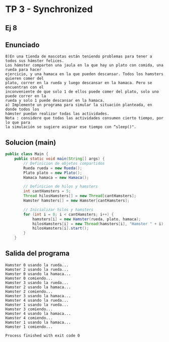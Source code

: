 # TP 3 - Synchronized

## Ej 8
## Enunciado

    8)En una tienda de mascotas están teniendo problemas para tener a todos sus hámster felices.
    Los hámster comparten una jaula en la que hay un plato con comida, una rueda para hacer
    ejercicio, y una hamaca en la que pueden descansar. Todos los hamsters quieren comer del
    plato, correr en la rueda y luego descansar en la hamaca. Pero se encuentran con el
    inconveniente de que solo 1 de ellos puede comer del plato, solo uno puede correr en la
    rueda y solo 1 puede descansar en la hamaca.
    a) Implemente un programa para simular la situación planteada, en donde todos los
    hámster puedan realizar todas las actividades.
    Nota : considere que todas las actividades consumen cierto tiempo, por lo que para
    la simulación se sugiere asignar ese tiempo con “sleep()".
    
## Solucion (main)

```java
public class Main {
    public static void main(String[] args) {
        // Definicion de objetos compartidos
        Rueda rueda = new Rueda();
        Plato plato = new Plato();
        Hamaca hamaca = new Hamaca();

        // Definicion de hilos y hamsters
        int cantHamsters = 5;
        Thread hilosHamsters[] = new Thread[cantHamsters];
        Hamster hamsters[] = new Hamster[cantHamsters];

        // Inicializar hilos y hamsters
        for (int i = 0; i < cantHamsters; i++) {
            hamsters[i] = new Hamster(rueda, plato, hamaca);
            hilosHamsters[i] = new Thread(hamsters[i], "Hamster " + i);
            hilosHamsters[i].start();
        }
    }
```
    
## Salida del programa

```log
Hamster 0 usando la rueda...
Hamster 2 usando la rueda...
Hamster 0 usando la hamaca...
Hamster 0 comiendo...
Hamster 3 usando la rueda...
Hamster 2 usando la hamaca...
Hamster 2 comiendo...
Hamster 3 usando la hamaca...
Hamster 4 usando la rueda...
Hamster 1 usando la rueda...
Hamster 3 comiendo...
Hamster 4 usando la hamaca...
Hamster 4 comiendo...
Hamster 1 usando la hamaca...
Hamster 1 comiendo...

Process finished with exit code 0

```